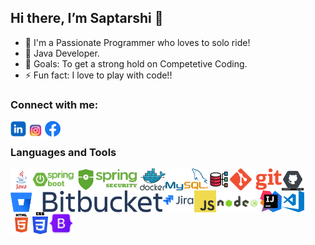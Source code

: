 ## Hi there, I’m Saptarshi 👋

- 👀 I'm a Passionate Programmer who loves to solo ride!
- 🌱 Java Developer.
- 💞️ Goals: To get a strong hold on Competetive Coding.
- ⚡ Fun fact: I love to play with code!!

### Connect with me:

<a href="https://www.linkedin.com/in/saptarshi-karmakar/">
  <img align="left" alt="Saptarshi's Linkdein" height="25" width="25px" src="https://raw.githubusercontent.com/SaptarshiKarmakar/SaptarshiKarmakar/master/ProfileIcons/linkedin.png" />
</a>
<a href="https://www.instagram.com/saptarshi_karmakar/">
  <img align="left" alt="Saptarshi's instagram" height="30" width="30px" src="https://raw.githubusercontent.com/SaptarshiKarmakar/SaptarshiKarmakar/master/ProfileIcons/instagram.png" />
</a>
<a href="https://www.facebook.com/saptarshi.karmakar.507/">
  <img align="left" alt="Saptarshi's facebook" height="25" width="25px" src="https://raw.githubusercontent.com/SaptarshiKarmakar/SaptarshiKarmakar/master/ProfileIcons/facebook.png" />
</a>
<br/>

### Languages and Tools

<img align="left" height="35" src="https://raw.githubusercontent.com/SaptarshiKarmakar/SaptarshiKarmakar/master/ProfileIcons/java.png" />
<img align="left" height="35" src="https://raw.githubusercontent.com/SaptarshiKarmakar/SaptarshiKarmakar/master/ProfileIcons/SpringBoot.png" />
<img align="left" height="35" src="https://raw.githubusercontent.com/SaptarshiKarmakar/SaptarshiKarmakar/master/ProfileIcons/SpringSecurity.png" />
<img align="left" height="35" src="https://raw.githubusercontent.com/SaptarshiKarmakar/SaptarshiKarmakar/master/ProfileIcons/Docker.png" />
<img align="left" height="35" src="https://raw.githubusercontent.com/SaptarshiKarmakar/SaptarshiKarmakar/master/ProfileIcons/Mysql.png" />
<img align="left" height="35" src="https://raw.githubusercontent.com/SaptarshiKarmakar/SaptarshiKarmakar/master/ProfileIcons/RDBMS.png" />
<img align="left" height="35" src="https://raw.githubusercontent.com/SaptarshiKarmakar/SaptarshiKarmakar/master/ProfileIcons/Git.png" />
<img align="left" height="35" src="https://raw.githubusercontent.com/SaptarshiKarmakar/SaptarshiKarmakar/master/ProfileIcons/GitHub.png" />
<img align="left" height="35" src="https://raw.githubusercontent.com/SaptarshiKarmakar/SaptarshiKarmakar/master/ProfileIcons/BitBucket.png" />
<img align="left" height="35" src="https://raw.githubusercontent.com/SaptarshiKarmakar/SaptarshiKarmakar/master/ProfileIcons/Jira.png" />
<img align="left" height="35" src="https://raw.githubusercontent.com/SaptarshiKarmakar/SaptarshiKarmakar/master/ProfileIcons/JavaScript.png" />
<img align="left" height="35" src="https://raw.githubusercontent.com/SaptarshiKarmakar/SaptarshiKarmakar/master/ProfileIcons/nodejs.png" />
<img align="left" height="35" src="https://raw.githubusercontent.com/SaptarshiKarmakar/SaptarshiKarmakar/master/ProfileIcons/IntelliJ.png" />
<img align="left" height="35" src="https://raw.githubusercontent.com/SaptarshiKarmakar/SaptarshiKarmakar/master/ProfileIcons/VS code.png" />
<img align="left" height="35" src="https://raw.githubusercontent.com/SaptarshiKarmakar/SaptarshiKarmakar/master/ProfileIcons/html.png" />
<img align="left" height="35" src="https://raw.githubusercontent.com/SaptarshiKarmakar/SaptarshiKarmakar/master/ProfileIcons/CSS3.png" />
<img align="left" height="35" src="https://raw.githubusercontent.com/SaptarshiKarmakar/SaptarshiKarmakar/master/ProfileIcons/bootstrap.png" />

